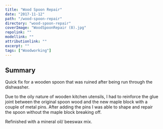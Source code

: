 ```yaml
---
title: "Wood Spoon Repair"
date: "2017-11-12"
path: "/wood-spoon-repair"
directory: "wood-spoon-repair"
coverImage: "WoodSpoonRepair (8).jpg"
repolink: ""
modellink: ""
attributionlink: ""
excerpt: ""
tags: ["Woodworking"]
---
```


## Summary

Quick fix for a wooden spoon that was ruined after being run through the dishwasher.

Due to the oily nature of wooden kitchen utensils, I had to reinforce the glue joint between the original spoon wood and the new maple block with a couple of metal pins. After adding the pins I was able to shape and repair the spoon without the maple block breaking off.

Refinished with a mineral oil/ beeswax mix.